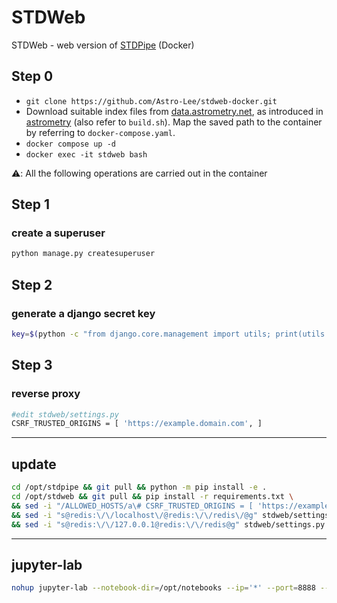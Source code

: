 # STDWeb

STDWeb - web version of [STDPipe](https://github.com/karpov-sv/stdpipe) (Docker)

## Step 0
- `git clone https://github.com/Astro-Lee/stdweb-docker.git`
- Download suitable index files from [data.astrometry.net](http://data.astrometry.net/), as introduced in [astrometry](https://github.com/neuromorphicsystems/astrometry) (also refer to `build.sh`). Map the saved path to the container by referring to `docker-compose.yaml`.
- `docker compose up -d`
- `docker exec -it stdweb bash`

⚠️: All the following operations are carried out in the container

## Step 1
### create a superuser
```python
python manage.py createsuperuser
```

## Step 2
### generate a django secret key
```bash
key=$(python -c "from django.core.management import utils; print(utils.get_random_secret_key())") && sed -i "s/^SECRET_KEY.*/SECRET_KEY = '$key'/" .env && cat .env 
```

## Step 3
### reverse proxy 
```bash
#edit stdweb/settings.py
CSRF_TRUSTED_ORIGINS = [ 'https://example.domain.com', ]
```

---
## update
```bash
cd /opt/stdpipe && git pull && python -m pip install -e .
cd /opt/stdweb && git pull && pip install -r requirements.txt \
&& sed -i "/ALLOWED_HOSTS/a\# CSRF_TRUSTED_ORIGINS = [ 'https://example.domain.com', ]" stdweb/settings.py \
&& sed -i "s@redis:\/\/localhost\/@redis:\/\/redis\/@g" stdweb/settings.py \
&& sed -i "s@redis:\/\/127.0.0.1@redis:\/\/redis@g" stdweb/settings.py
```
---
## jupyter-lab
```bash
nohup jupyter-lab --notebook-dir=/opt/notebooks --ip='*' --port=8888 --no-browser --allow-root &
